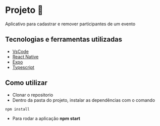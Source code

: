 # Projeto :rocket:
Aplicativo para cadastrar e remover participantes de um evento

## Tecnologias e ferramentas utilizadas
- [VsCode](https://code.visualstudio.com/docs)
- [React Native](https://reactnative.dev/)
- [Expo](https://docs.expo.dev/)
- [Typescript](https://docs.expo.dev/guides/typescript/)

## Como utilizar 
- Clonar o repositorio
- Dentro da pasta do projeto, instalar as dependências com o comando

```
npm install
```
- Para rodar a aplicação **npm start**
